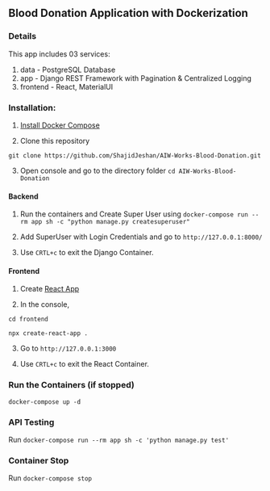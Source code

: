 ## Blood Donation Application with Dockerization
### Details

This app includes 03 services:
1. data - PostgreSQL Database
2. app - Django REST Framework with Pagination & Centralized Logging
3. frontend - React, MaterialUI

### Installation:

1. [Install Docker Compose](https://docs.docker.com/compose/install/)

2. Clone this repository

`git clone https://github.com/ShajidJeshan/AIW-Works-Blood-Donation.git`

3. Open console and go to the directory folder `cd AIW-Works-Blood-Donation`


#### Backend

1. Run the containers and Create Super User using `docker-compose run --rm app sh -c "python manage.py createsuperuser"`

2. Add SuperUser with Login Credentials and go to `http://127.0.0.1:8000/`

3. Use `CRTL+c` to exit the Django Container.


#### Frontend

1. Create [React App](https://github.com/facebook/create-react-app)

2. In the console,

`cd frontend`

`npx create-react-app .`

3. Go to `http://127.0.0.1:3000`

3. Use `CRTL+c` to exit the React Container.

### Run the Containers (if stopped)
`docker-compose up -d`

### API Testing

Run `docker-compose run --rm app sh -c 'python manage.py test'`


### Container Stop

Run `docker-compose stop`
